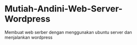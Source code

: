 # Mutiah-Andini-Web-Server-Wordpress
Membuat web serber dengan menggunakan ubuntu server dan menjalankan wordpress
